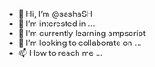 - 👋 Hi, I’m @sashaSH
- 👀 I’m interested in ...
- 🌱 I’m currently learning ampscript
- 💞️ I’m looking to collaborate on ...
- 📫 How to reach me ...

<!---
sashaSH/sashaSH is a ✨ special ✨ repository because its `README.md` (this file) appears on your GitHub profile.
You can click the Preview link to take a look at your changes.
--->
